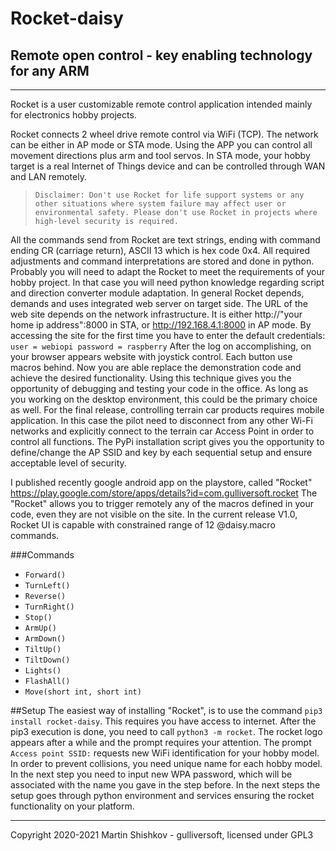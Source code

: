 # Rocket-daisy

## Remote open control - key enabling technology for any ARM

---

Rocket is a user customizable remote control application intended mainly for electronics hobby projects.

Rocket connects 2 wheel drive remote control via WiFi (TCP). The network can be either in AP mode or STA mode. Using the APP you can control all movement directions plus arm and tool servos. In STA mode, your hobby target is a real Internet of Things device and can be controlled through WAN and LAN remotely.

> `Disclaimer: Don't use Rocket for life support systems or any other situations where system failure may affect user or environmental safety. Please don't use Rocket in projects where high-level security is required.`

All the commands send from Rocket are text strings, ending with command ending CR (carriage return), ASCII 13 which is hex code 0x4.
All required adjustments and command interpretations are stored and done in python.
Probably you will need to adapt the Rocket to meet the requirements of your hobby project. In that case you will need python knowledge regarding script and direction converter module adaptation.
In general Rocket depends, demands and uses integrated web server on target side. The URL of the web site depends on the network infrastructure. It is either  http://"your home ip address":8000 in STA, or http://192.168.4.1:8000 in AP mode.
By accessing the site for the first time you have to enter the default credentials: `user = webiopi password = raspberry`
After the log on accomplishing, on your browser appears website with joystick control. Each button use macros behind. Now you are able replace the demonstration code and achieve the desired functionality. 
Using this technique gives you the opportunity of debugging and testing your code in the office. As long as you working on the desktop environment, this could be the primary choice as well.
For the final release, controlling terrain car products requires mobile application. In this case the pilot need to disconnect from any other Wi-Fi networks and explicitly connect to the terrain car Access Point in order to control all functions.
The PyPi installation script gives you the opportunity to define/change the AP SSID and key by each sequential setup and ensure acceptable level of security.

I published recently google android app on the playstore, called "Rocket" https://play.google.com/store/apps/details?id=com.gulliversoft.rocket 
The "Rocket" allows you to trigger remotely any of the macros defined in your code, even they are not visible on the site.
In the current release V1.0, Rocket UI is capable with constrained range of 12 @daisy.macro commands.

###Commands

- `Forward()`
- `TurnLeft()`
- `Reverse()`
- `TurnRight()`
- `Stop()`
- `ArmUp()`
- `ArmDown()`
- `TiltUp()`
- `TiltDown()`
- `Lights()`
- `FlashAll()`
- `Move(short int, short int)`

##Setup
The easiest way of installing "Rocket", is to use the command `pip3 install rocket-daisy`. This requires you have access to internet.
After the pip3 execution is done, you need to call `python3 -m rocket`. The rocket logo appears after a while and the prompt requires your attention. The prompt `Access point SSID:` requests new WiFi identification for your hobby model.
In order to prevent collisions, you need unique name for each hobby model. In the next step you need to input new WPA password, which will be associated with the name you gave in the step before.
In the next steps the setup goes through python environment and services ensuring the rocket functionality on your platform.

---

Copyright 2020-2021 Martin Shishkov - gulliversoft, licensed under GPL3
